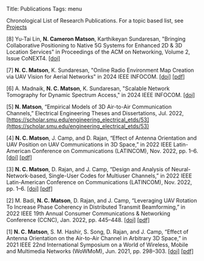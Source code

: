 Title: Publications
Tags: menu

Chronological List of Research Publications.  For a topic based list, see [Projects]({filename}./projects.md)

[8] Yu-Tai Lin, **N. Cameron Matson**, Karthikeyan Sundaresan, "Bringing Collaborative Positioning to Native 5G Systems for Enhanced 2D & 3D Location Services" in Proceedings of the ACM on Networking, Volume 2, Issue CoNEXT4. [[doi]](https://dl.acm.org/doi/10.1145/3696380)

[7] **N. C. Matson**, K. Sundaresan, "Online Radio Environment Map Creation via UAV Vision for Aerial Networks" in 2024 IEEE INFOCOM. [[doi]](https://doi.org/10.1109/INFOCOM52122.2024.10621219) [[pdf]]({static}/pdf/papers/2023_infocom_rem.pdf)

[6] A. Madnaik, **N. C. Matson**, K. Sundaresan, "Scalable Network Tomography for Dynamic Spectrum Access," in 2024 IEEE INFOCOM. [[doi]](https://doi.org/10.1109/INFOCOM52122.2024.10621172)

[5] **N. Matson**, “Empirical Models of 3D Air-to-Air Communication Channels,” Electrical Engineering Theses and Dissertations, Jul. 2022, [https://scholar.smu.edu/engineering_electrical_etds/53](https://scholar.smu.edu/engineering_electrical_etds/53)

[4] **N. C. Matson**, J. Camp, and D. Rajan, “Effect of Antenna Orientation and UAV Position on UAV Communications in 3D Space,” in 2022 IEEE Latin-American Conference on Communications (LATINCOM), Nov. 2022, pp. 1–6. [[doi]](https://doi.org/10.1109/LATINCOM56090.2022.10000517) [[pdf]]({static}/pdf/papers/uav.pdf)

[3] **N. C. Matson**, D. Rajan, and J. Camp, “Design and Analysis of Neural-Network-based, Single-User Codes for Multiuser Channels,” in 2022 IEEE Latin-American Conference on Communications (LATINCOM), Nov. 2022, pp. 1–6. [[doi]](https://doi.org/10.1109/LATINCOM56090.2022.10000520) [[pdf]]({static}/pdf/papers/nncode.pdf)

[2] M. Badi, **N. C. Matson**, D. Rajan, and J. Camp, “Leveraging UAV Rotation To Increase Phase Coherency in Distributed Transmit Beamforming,” in 2022 IEEE 19th Annual Consumer Communications & Networking Conference (CCNC), Jan. 2022, pp. 445–448. [[doi]](https://doi.org/10.1109/CCNC49033.2022.9700554) [[pdf]]({static}/pdf/papers/2022_Leveraging_UAV_Rotation_To_Increase_Phase_Coherency_in_Distributed_Transmit_BadiM_et_al.pdf)

[1] **N. C. Matson**, S. M. Hashir, S. Song, D. Rajan, and J. Camp, “Effect of Antenna Orientation on the Air-to-Air Channel in Arbitrary 3D Space,” in 2021 IEEE 22nd International Symposium on a World of Wireless, Mobile and Multimedia Networks (WoWMoM), Jun. 2021, pp. 298–303. [[doi]](https://doi.org/10.1109/WoWMoM51794.2021.00055) [[pdf]]({static}/pdf/papers/Effect_of_Antenna_Orientation_on_the_Air-to-Air_Channel_in_Arbitrary_3D_Space.pdf)
